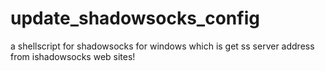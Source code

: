 # update_shadowsocks_config

a shellscript for shadowsocks for windows which is get ss server address from ishadowsocks web sites!
